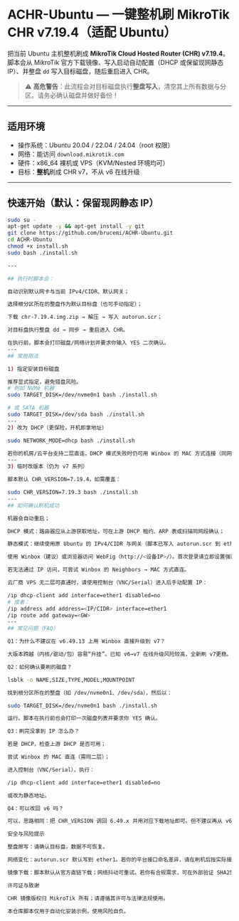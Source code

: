 # ACHR-Ubuntu — 一键整机刷 MikroTik CHR v7.19.4（适配 Ubuntu）

把当前 Ubuntu 主机整机刷成 **MikroTik Cloud Hosted Router (CHR) v7.19.4**。  
脚本会从 MikroTik 官方下载镜像、写入启动自动配置（DHCP 或保留现网静态 IP）、并整盘 `dd` 写入目标磁盘，随后重启进入 CHR。

> ⚠️ **高危警告**：此流程会对目标磁盘执行**整盘写入**，清空其上所有数据与分区。请务必确认磁盘并做好备份！

---

## 适用环境
- 操作系统：Ubuntu 20.04 / 22.04 / 24.04（root 权限）
- 网络：能访问 `download.mikrotik.com`
- 硬件：x86_64 裸机或 VPS（KVM/Nested 环境均可）
- 目标：**整机**刷成 CHR v7，不从 v6 在线升级

---

## 快速开始（默认：保留现网静态 IP）
```bash
sudo su -
apt-get update -y && apt-get install -y git
git clone https://github.com/brucemi/ACHR-Ubuntu.git
cd ACHR-Ubuntu
chmod +x install.sh
sudo bash ./install.sh

---

## 执行时脚本会：

自动识别默认网卡与当前 IPv4/CIDR、默认网关；

选择根分区所在的整盘作为默认目标盘（也可手动指定）；

下载 chr-7.19.4.img.zip → 解压 → 写入 autorun.scr；

对目标盘执行整盘 dd → 同步 → 重启进入 CHR。

在执行前，脚本会打印磁盘/网络计划并要求你输入 YES 二次确认。
---
## 常用用法

1) 指定安装目标磁盘

推荐显式指定，避免错盘风险。
# 例如 NVMe 机器
sudo TARGET_DISK=/dev/nvme0n1 bash ./install.sh

# 或 SATA 机器
sudo TARGET_DISK=/dev/sda bash ./install.sh
---
2) 改为 DHCP（更保险，开机即拿地址）

sudo NETWORK_MODE=dhcp bash ./install.sh

若你的机房/云平台支持二层直连，DHCP 模式失败时仍可用 Winbox 的 MAC 方式连接（同网段宿主需在同二层）。
---
3) 临时改版本（仍为 v7 系列）

脚本默认 CHR_VERSION=7.19.4，如需覆盖：

sudo CHR_VERSION=7.19.3 bash ./install.sh
---
## 如何确认刷机成功

机器会自动重启；

DHCP 模式：路由器应从上游获取地址，可在上游 DHCP 租约、ARP 表或扫描同网段确认；

静态模式：继续使用原 Ubuntu 的 IPv4/CIDR 与网关（脚本已写入 autorun.scr 到 ether1）；

使用 Winbox（建议）或浏览器访问 WebFig（http://<设备IP>/）。首次登录请立即设置强密码。

若无法通过 IP 访问，可尝试 Winbox 的 Neighbors → MAC 方式直连。

云厂商 VPS 无二层可直通时，请使用控制台（VNC/Serial）进入后手动配置 IP：

/ip dhcp-client add interface=ether1 disabled=no
# 或者：
/ip address add address=<IP/CIDR> interface=ether1
/ip route add gateway=<GW>
---
## 常见问题（FAQ）

Q1：为什么不建议在 v6.49.13 上用 Winbox 直接升级到 v7？

大版本跨越（内核/驱动/包）容易“升挂”。已知 v6→v7 在线升级风险较高，全新刷 v7更稳。

Q2：如何确认要刷的磁盘？

lsblk -o NAME,SIZE,TYPE,MODEL,MOUNTPOINT

找到根分区所在的整盘（如 /dev/nvme0n1、/dev/sda），然后以：

sudo TARGET_DISK=/dev/nvme0n1 bash ./install.sh

运行。脚本在执行前也会打印一次磁盘列表并要求你 YES 确认。

Q3：刷完没拿到 IP 怎么办？

若是 DHCP，检查上游 DHCP 是否可用；

尝试 Winbox 的 MAC 直连（需同二层）；

进入控制台（VNC/Serial），执行：

/ip dhcp-client add interface=ether1 disabled=no

或改为静态地址。

Q4：可以改回 v6 吗？

可以，思路相同：把 CHR_VERSION 调回 6.49.x 并用对应下载地址即可。但不建议再从 v6 走在线升级到 v7。

安全与风险提示

整盘擦写：请确认目标盘，数据不可恢复。

网络变化：autorun.scr 默认写到 ether1。若你的平台接口命名差异，请在刷机后按实际接口名调整。

镜像下载：脚本默认从官方直链下载；网络抖动可重试。若你有合规需求，可在外部验证 SHA256 后再执行。

许可证与致谢

CHR 镜像版权归 MikroTik 所有；请遵循其许可与法律法规使用。

本仓库脚本仅用于自动化安装示例，使用风险自负。















